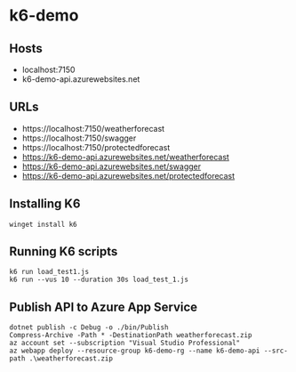 # k6-demo

## Hosts
- localhost:7150
- k6-demo-api.azurewebsites.net

## URLs
- https://localhost:7150/weatherforecast
- https://localhost:7150/swagger
- https://localhost:7150/protectedforecast
- https://k6-demo-api.azurewebsites.net/weatherforecast
- https://k6-demo-api.azurewebsites.net/swagger
- https://k6-demo-api.azurewebsites.net/protectedforecast

## Installing K6
```
winget install k6
```

## Running K6 scripts
```
k6 run load_test1.js
k6 run --vus 10 --duration 30s load_test_1.js
```

## Publish API to Azure App Service
```
dotnet publish -c Debug -o ./bin/Publish
Compress-Archive -Path * -DestinationPath weatherforecast.zip
az account set --subscription "Visual Studio Professional"
az webapp deploy --resource-group k6-demo-rg --name k6-demo-api --src-path .\weatherforecast.zip
```